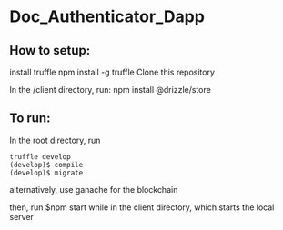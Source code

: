 # Doc_Authenticator_Dapp

## How to setup:
install truffle 
    npm install -g truffle
Clone this repository

In the /client directory, run:
    npm install @drizzle/store

## To run: 
In the root directory, run
```
truffle develop
(develop)$ compile
(develop)$ migrate
```

alternatively, use ganache for the blockchain

then, run 
    $npm start 
while in the client directory, which starts the local server
